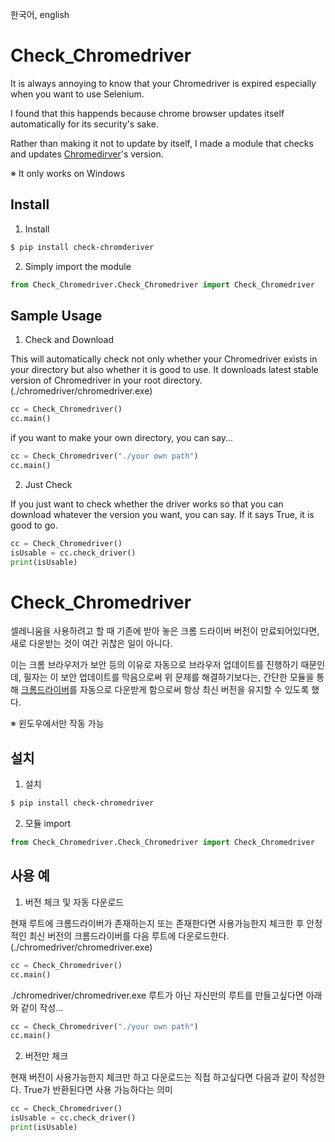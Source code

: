 한국어, english

# Check_Chromedriver
It is always annoying to know that your Chromedriver is expired especially when you want to use Selenium.

I found that this happends because chrome browser updates itself automatically for its security's sake.

Rather than making it not to update by itself, I made a module that checks and updates [Chromedirver](https://chromedriver.chromium.org/)'s version.

※ It only works on Windows
## Install
1. Install
```bash
$ pip install check-chromderiver
```
2. Simply import the module
```python
from Check_Chromedriver.Check_Chromedriver import Check_Chromedriver
```
## Sample Usage
1. Check and Download

This will automatically check not only whether your Chromedriver exists in your directory but also whether it is good to use. It downloads latest stable version of Chromedriver in your root directory. (./chromedriver/chromedriver.exe)
```python
cc = Check_Chromedriver()
cc.main()
```
if you want to make your own directory, you can say...
```python
cc = Check_Chromedriver("./your own path")
cc.main()
```
2. Just Check

If you just want to check whether the driver works so that you can download whatever the version you want, you can say. If it says True, it is good to go.
```python
cc = Check_Chromedriver()
isUsable = cc.check_driver()
print(isUsable)
```
# Check_Chromedriver
셀레니움을 사용하려고 할 때 기존에 받아 놓은 크롬 드라이버 버전이 만료되어있다면, 새로 다운받는 것이 여간 귀찮은 일이 아니다.

이는 크롬 브라우저가 보안 등의 이유로 자동으로 브라우저 업데이트를 진행하기 때문인데, 필자는 이 보안 업데이트를 막음으로써 위 문제를 해결하기보다는, 간단한 모듈을 통해 [크롬드라이버](https://chromedriver.chromium.org/)를 자동으로 다운받게 함으로써 항상 최신 버전을 유지할 수 있도록 했다.

※ 윈도우에서만 작동 가능
## 설치
1. 설치
```bash
$ pip install check-chromedriver
```
2. 모듈 import
```python
from Check_Chromedriver.Check_Chromedriver import Check_Chromedriver
```
## 사용 예
1. 버전 체크 및 자동 다운로드

현재 루트에 크롬드라이버가 존재하는지 또는 존재한다면 사용가능한지 체크한 후 안정적인 최신 버전의 크롬드라이버를 다음 루트에 다운로드한다.(./chromedriver/chromedriver.exe)
```python
cc = Check_Chromedriver()
cc.main()
```
./chromedriver/chromedriver.exe 루트가 아닌 자신만의 루트를 만들고싶다면 아래와 같이 작성...
```python
cc = Check_Chromedriver("./your own path")
cc.main()
```
2. 버전만 체크

현재 버전이 사용가능한지 체크만 하고 다운로드는 직접 하고싶다면 다음과 같이 작성한다.
True가 반환된다면 사용 가능하다는 의미
```python
cc = Check_Chromedriver()
isUsable = cc.check_driver()
print(isUsable)
```